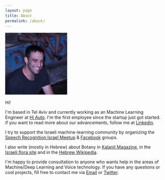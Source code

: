 ```yaml
---
layout: page
title: About
permalink: /about/
---
```


![image](/assets/img/my.jpeg)

Hi!

I'm based in Tel Aviv and currently working as an Machine Learning Engineer at [Hi Auto](https://hi.auto). I'm the first employee since the startup just got started. if you want to read more about our advancements, follow me at [Linkedin](https://www.linkedin.com/in/yoav-ramon-611718174/).

I try to support the Israeli machine-learning community by organizing the [Speech Recognition Israel Meetup](https://www.meetup.com/Speech-Recognition-Israel/) & [Facebook](https://www.facebook.com/groups/461707137729175/) groups.

I also write (mostly in Hebrew) about Botany in [Kalanit Magazine](http://www.kalanit.org.il/%D7%A8%D7%99%D7%9B%D7%95%D7%96%D7%99-%D7%97%D7%9C%D7%9E%D7%95%D7%A0%D7%99%D7%AA-%D7%92%D7%93%D7%95%D7%9C%D7%94-%D7%91%D7%94%D7%A8%D7%99-%D7%99%D7%A8%D7%95%D7%A9%D7%9C%D7%99%D7%9D-%D7%90%D7%AA%D7%A8/), in the [Israeli flora site](https://flora.org.il/plants/antpse/) and in the [Hebrew Wikipedia](https://he.wikipedia.org/wiki/%D7%9E%D7%A9%D7%AA%D7%9E%D7%A9:YoavRamon).

I'm happy to provide consultation to anyone who wants help in the areas of Machine/Deep Learning and Voice technology. If you have any questions or cool projects, fill free to contact me via [Email](mailto:ramonyoav@gmail.com) or [Twitter](https://twitter.com/YoavR7).

